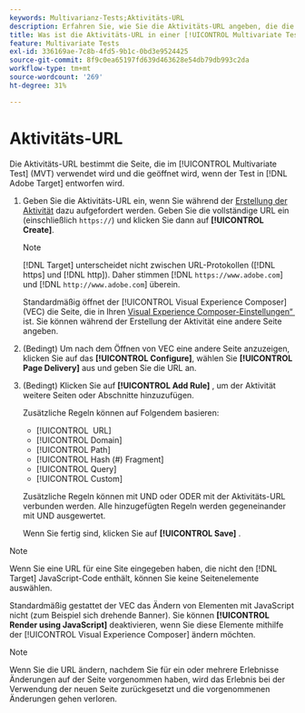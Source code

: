 ```yaml
---
keywords: Multivarianz-Tests;Aktivitäts-URL
description: Erfahren Sie, wie Sie die Aktivitäts-URL angeben, die die Seite bestimmt, die im Test verwendet wird und die geöffnet wird, wenn die [!UICONTROL Multivariate Test]-Aktivität erstellt wird mit [!DNL Adobe Target].
title: Was ist die Aktivitäts-URL in einer [!UICONTROL Multivariate Test]-Aktivität (MVT)?
feature: Multivariate Tests
exl-id: 336169ae-7c8b-4fd5-9b1c-0bd3e9524425
source-git-commit: 8f9c0ea65197fd639d463628e54db79db993c2da
workflow-type: tm+mt
source-wordcount: '269'
ht-degree: 31%

---
```


# Aktivitäts-URL

Die Aktivitäts-URL bestimmt die Seite, die im [!UICONTROL Multivariate Test] (MVT) verwendet wird und die geöffnet wird, wenn der Test in [!DNL Adobe Target] entworfen wird.

1. Geben Sie die Aktivitäts-URL ein, wenn Sie während der [Erstellung der Aktivität](/help/main/c-activities/c-multivariate-testing/t-create-multivariate-test/create-multivariate-test.md) dazu aufgefordert werden. Geben Sie die vollständige URL ein (einschließlich `https://`) und klicken Sie dann auf **[!UICONTROL Create]**.

   >[!NOTE]
   >
   >[!DNL Target] unterscheidet nicht zwischen URL-Protokollen ([!DNL https] und [!DNL http]). Daher stimmen [!DNL `https://www.adobe.com`] und [!DNL `http://www.adobe.com`] überein.

   Standardmäßig öffnet der [!UICONTROL Visual Experience Composer] (VEC) die Seite, die in Ihren [Visual Experience Composer-Einstellungen“ &#x200B;](/help/main/administrating-target/visual-experience-composer-set-up.md) ist. Sie können während der Erstellung der Aktivität eine andere Seite angeben.

1. (Bedingt) Um nach dem Öffnen von VEC eine andere Seite anzuzeigen, klicken Sie auf das **[!UICONTROL Configure]**, wählen Sie **[!UICONTROL Page Delivery]** aus und geben Sie die URL an.

1. (Bedingt) Klicken Sie auf **[!UICONTROL Add Rule]** , um der Aktivität weitere Seiten oder Abschnitte hinzuzufügen.

   Zusätzliche Regeln können auf Folgendem basieren:

   * [!UICONTROL &#x200B; URL]
   * [!UICONTROL Domain]
   * [!UICONTROL Path]
   * [!UICONTROL Hash (#) Fragment]
   * [!UICONTROL Query]
   * [!UICONTROL Custom]

   Zusätzliche Regeln können mit UND oder ODER mit der Aktivitäts-URL verbunden werden. Alle hinzugefügten Regeln werden gegeneinander mit UND ausgewertet.

   Wenn Sie fertig sind, klicken Sie auf **[!UICONTROL Save]** .

>[!NOTE]
>
>Wenn Sie eine URL für eine Site eingegeben haben, die nicht den [!DNL Target] JavaScript-Code enthält, können Sie keine Seitenelemente auswählen.
>
>Standardmäßig gestattet der VEC das Ändern von Elementen mit JavaScript nicht (zum Beispiel sich drehende Banner). Sie können **[!UICONTROL Render using JavaScript]** deaktivieren, wenn Sie diese Elemente mithilfe der [!UICONTROL Visual Experience Composer] ändern möchten.

>[!NOTE]
>
>Wenn Sie die URL ändern, nachdem Sie für ein oder mehrere Erlebnisse Änderungen auf der Seite vorgenommen haben, wird das Erlebnis bei der Verwendung der neuen Seite zurückgesetzt und die vorgenommenen Änderungen gehen verloren.
